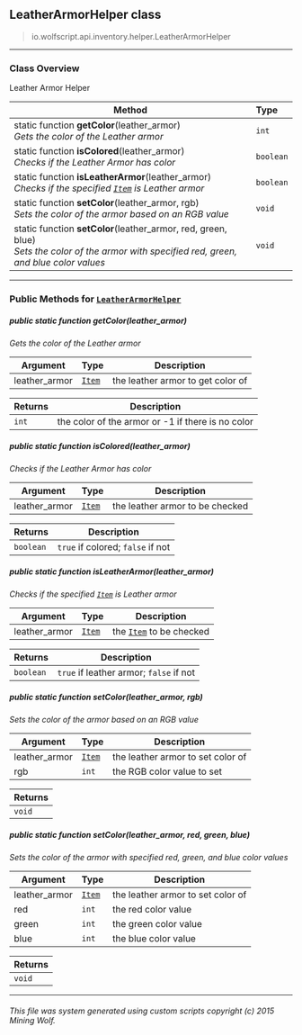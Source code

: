 ## LeatherArmorHelper __class__

>io.wolfscript.api.inventory.helper.LeatherArmorHelper

---

### Class Overview

Leather Armor Helper

Method | Type   
--- | :--- 
static function __getColor__(leather_armor) <br> _Gets the color of the Leather armor_ | `int`
static function __isColored__(leather_armor) <br> _Checks if the Leather Armor has color_ | `boolean`
static function __isLeatherArmor__(leather_armor) <br> _Checks if the specified [`Item`](../Item.md) is Leather armor_ | `boolean`
static function __setColor__(leather_armor, rgb) <br> _Sets the color of the armor based on an RGB value_ | `void`
static function __setColor__(leather_armor, red, green, blue) <br> _Sets the color of the armor with specified red, green, and blue color values_ | `void`



---


### Public Methods for [`LeatherArmorHelper`](LeatherArmorHelper.md)

##### <a id='getcolor'></a>public static function __getColor__(leather_armor)

_Gets the color of the Leather armor_

Argument | Type | Description  
--- | --- | --- 
leather_armor | [`Item`](../Item.md) | the leather armor to get color of

Returns | Description
--- | --- 
`int` | the color of the armor or -1 if there is no color


##### <a id='iscolored'></a>public static function __isColored__(leather_armor)

_Checks if the Leather Armor has color_

Argument | Type | Description  
--- | --- | --- 
leather_armor | [`Item`](../Item.md) | the leather armor to be checked

Returns | Description
--- | --- 
`boolean` | `true` if colored; `false` if not


##### <a id='isleatherarmor'></a>public static function __isLeatherArmor__(leather_armor)

_Checks if the specified [`Item`](../Item.md) is Leather armor_

Argument | Type | Description  
--- | --- | --- 
leather_armor | [`Item`](../Item.md) | the [`Item`](../Item.md) to be checked

Returns | Description
--- | --- 
`boolean` | `true` if leather armor; `false` if not


##### <a id='setcolor'></a>public static function __setColor__(leather_armor, rgb)

_Sets the color of the armor based on an RGB value_

Argument | Type | Description  
--- | --- | --- 
leather_armor | [`Item`](../Item.md) | the leather armor to set color of
rgb | `int` | the RGB color value to set

Returns | 
--- | 
`void` |


##### <a id='setcolor'></a>public static function __setColor__(leather_armor, red, green, blue)

_Sets the color of the armor with specified red, green, and blue color values_

Argument | Type | Description  
--- | --- | --- 
leather_armor | [`Item`](../Item.md) | the leather armor to set color of
red | `int` | the red color value
green | `int` | the green color value
blue | `int` | the blue color value

Returns | 
--- | 
`void` |


---


###### This file was system generated using custom scripts copyright (c) 2015 Mining Wolf.
	

